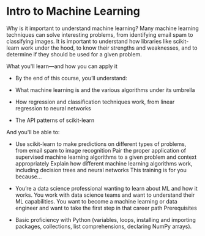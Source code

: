 # Intro to Machine Learning

Why is it important to understand machine learning? Many machine learning techniques can solve interesting problems, from identifying email spam to classifying images. It is important to understand how libraries like scikit-learn work under the hood, to know their strengths and weaknesses, and to determine if they should be used for a given problem. 

What you'll learn—and how you can apply it

* By the end of this course, you’ll understand:

* What machine learning is and the various algorithms under its umbrella

* How regression and classification techniques work, from linear regression to neural networks 

* The API patterns of scikit-learn

And you'll be able to:

* Use scikit-learn to make predictions on different types of problems, from email spam to image recognition 
Pair the proper application of supervised machine learning algorithms to a given problem and context appropriately
Explain how different machine learning algorithms work, including decision trees and neural networks
This training is for you because...

* You’re a data science professional wanting to learn about ML and how it works.
You work with data science teams and want to understand their ML capabilities.
You want to become a machine learning or data engineer and want to take the first step in that career path
Prerequisites

* Basic proficiency with Python (variables, loops, installing and importing packages, collections, list comprehensions, declaring NumPy arrays).

